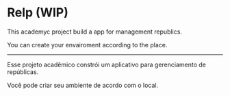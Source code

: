 # Relp (WIP)
This academyc project build a app for management republics.

You can create your envairoment according to the place.

----

Esse projeto acadêmico constrói um aplicativo para gerenciamento de repúblicas.

Você pode criar seu ambiente de acordo com o local.
